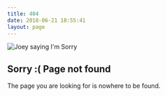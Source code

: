 ```yaml
---
title: 404
date: 2018-06-21 18:55:41
layout: page
---
```

![Joey saying I'm Sorry](/assets/uploads/sorry.gif "I'm sorry!")

## Sorry :( Page not found

The page you are looking for is nowhere to be found.
